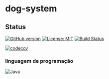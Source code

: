 # dog-system

## Status
[![GitHub version](https://badge.fury.io/gh/Leonardomdeoli%2FcontinuousIntegration.svg)](https://badge.fury.io/gh/Leonardomdeoli%2FcontinuousIntegration)
[![License: MIT](https://img.shields.io/badge/License-MIT-blue.svg)](/LICENSE)
[![Build Status](https://travis-ci.org/Leonardomdeoli/DogSystem-Back-End.svg?branch=master)](https://travis-ci.org/Leonardomdeoli/DogSystem-Back-End)

[![codecov](https://codecov.io/gh/Leonardomdeoli/DogSystem-Back-End/branch/master/graph/badge.svg)](https://codecov.io/gh/Leonardomdeoli/DogSystem-Back-End)

### linguagem de programação
![Java](https://profdanielbrandao.files.wordpress.com/2016/04/java.png)

